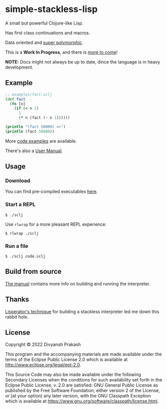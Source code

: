 # simple-stackless-lisp

A small but powerful Clojure-like Lisp.

Has first class continuations and macros.

Data oriented and [super polymorphic](examples/polymorphism.sclj).

This is a **Work In Progress**, and there is [more to come](docs/vision.md)!

**NOTE:** Docs might not always be up to date, dince the language is in heavy development.

## Example

```clojure
;; examples/fact.sclj
(def fact
  (fn [n]
    (if (< n 2)
      1
      (* n (fact (- n 1))))))

(println "(fact 50000) =>")
(println (fact 50000))
```

More [code examples](examples/) are available.

There's also a [User Manual](docs/manual.md).

## Usage

### Download

You can find pre-compiled executables [here](https://github.com/divs1210/simple-stackless-lisp/releases/latest).

### Start a REPL

```
$ ./sclj
```

Use `rlwrap` for a more pleasant REPL experience:

```
$ rlwrap ./sclj
```

### Run a file

```
$ ./sclj code.sclj
```

## Build from source

[The manual](docs/manual.md) contains more info on building and running the interpreter.

## Thanks

[Lisperator's technique](https://lisperator.net/pltut/cps-evaluator/) for building a stackless interpreter led me down this rabbit hole.

## License

Copyright © 2022 Divyansh Prakash

This program and the accompanying materials are made available under the
terms of the Eclipse Public License 2.0 which is available at
http://www.eclipse.org/legal/epl-2.0.

This Source Code may also be made available under the following Secondary
Licenses when the conditions for such availability set forth in the Eclipse
Public License, v. 2.0 are satisfied: GNU General Public License as published by
the Free Software Foundation, either version 2 of the License, or (at your
option) any later version, with the GNU Classpath Exception which is available
at https://www.gnu.org/software/classpath/license.html.
